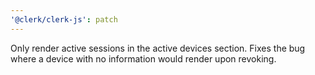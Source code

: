 ```yaml
---
'@clerk/clerk-js': patch
---
```


Only render active sessions in the active devices section. Fixes the bug where a device with no information would render upon revoking.
